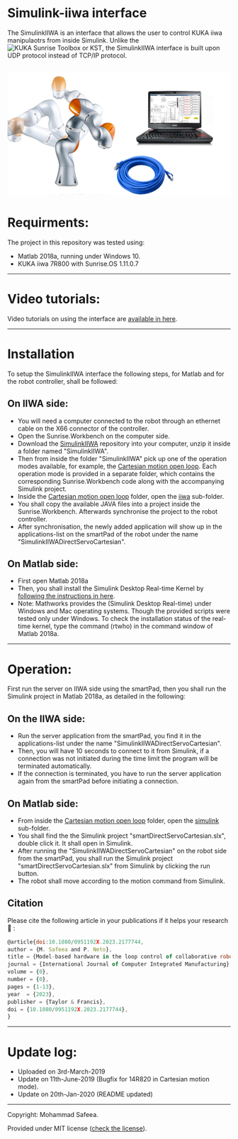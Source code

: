 # Simulink-iiwa interface
The SimulinkIIWA is an interface that allows the user to control KUKA iiwa manipulaotrs from inside Simulink.
Unlike the ![KUKA Sunrise Toolbox or KST](https://github.com/Modi1987/KST-Kuka-Sunrise-Toolbox), the SimulinkIIWA interface is built upon UDP protocol instead of TCP/IP protocol.

![cover photo](https://github.com/Modi1987/Simulink-iiwa-interface/raw/master/Photos/SimulinkIIWAcover.jpg)
--------------------------------------

# Requirments:

The project in this repository was tested using:
* Matlab 2018a, running under Windows 10.
* KUKA iiwa 7R800 with Sunrise.OS 1.11.0.7

--------------------------------------

# Video tutorials:

Video tutorials on using the interface are [available in here](https://www.youtube.com/watch?v=at9xUItdidI&list=PLz558OYgHuZcK3ubmfA1rEm2UdLDDC37D).

--------------------------------------
# Installation
To setup the SimulinkIIWA interface the following steps, for Matlab and for the robot controller, shall be followed:

## On IIWA side:
* You will need a computer connected to the robot through an ethernet cable on the X66 connector of the controller.
* Open the Sunrise.Workbench on the computer side.
* Download the [SimulinkIIWA](https://github.com/Modi1987/Simulink-iiwa-interface) repository into your computer, unzip it inside a folder named "SimulinkIIWA".
* Then from inside the folder "SimulinkIIWA" pick up one of the operation modes available, for example, the [Cartesian motion open loop](https://github.com/Modi1987/Simulink-iiwa-interface/tree/master/Cartesian%20motion%20open%20loop). Each operation mode is provided in a separate folder, which contains the corresponding Sunrise.Workbench code along with the accompanying Simulink project.
* Inside the [Cartesian motion open loop](https://github.com/Modi1987/Simulink-iiwa-interface/tree/master/Cartesian%20motion%20open%20loop) folder, open the [iiwa](https://github.com/Modi1987/Simulink-iiwa-interface/tree/master/Cartesian%20motion%20open%20loop/iiwa) sub-folder. 
* You shall copy the available JAVA files into a project inside the Sunrise.Workbench. Afterwards synchronise the project to the robot controller.
* After synchronisation, the newly added application will show up in the applications-list on the smartPad of the robot under the name "SimulinkIIWADirectServoCartesian".

## On Matlab side:
* First open Matlab 2018a 
* Then, you shall install the Simulink Desktop Real-time Kernel by [following the instructions in here](https://www.mathworks.com/help/sldrt/ug/real-time-windows-target-kernel.html).
* Note: Mathworks provides the (Simulink Desktop Real-time) under Windows and Mac operating systems. Though the provided scripts were tested only under Windows. To check the installation status of the real-time kernel, type the command (rtwho) in the command window of Matlab 2018a.
--------------------------------------

# Operation:
First run the server on IIWA side using the smartPad, then you shall run the Simulink project in Matlab 2018a, as detailed in the following:

## On the IIWA side:
* Run the server application from the smartPad, you find it in the applications-list under the name "SimulinkIIWADirectServoCartesian".
* Then, you will have 10 seconds to connect to it from Simulink, if a connection was not initiated during the time limit the program will be terminated automatically.
* If the connection is terminated, you have to run the server application again from the smartPad before initiating a connection.

## On Matlab side:
* From inside the [Cartesian motion open loop](https://github.com/Modi1987/Simulink-iiwa-interface/tree/master/Cartesian%20motion%20open%20loop) folder, open the [simulink](https://github.com/Modi1987/Simulink-iiwa-interface/tree/master/Cartesian%20motion%20open%20loop/simulink) sub-folder. 
* You shall find the the Simulink project "smartDirectServoCartesian.slx", double click it. It shall open in Simulink.
* After running the "SimulinkIIWADirectServoCartesian" on the robot side from the smartPad, you shall run the Simulink project "smartDirectServoCartesian.slx" from Simulink by clicking the run button.
* The robot shall move according to the motion command from Simulink.



## Citation
Please cite the following article in your publications if it helps your research 🙏 :

```javascript
@article{doi:10.1080/0951192X.2023.2177744,
author = {M. Safeea and P. Neto},
title = {Model-based hardware in the loop control of collaborative robots: Simulink and Python based interfaces},
journal = {International Journal of Computer Integrated Manufacturing},
volume = {0},
number = {0},
pages = {1-13},
year  = {2023},
publisher = {Taylor & Francis},
doi = {10.1080/0951192X.2023.2177744},
}
```
--------------------------------------
# Update log:

* Uploaded on 3rd-March-2019
* Update on 11th-June-2019 (Bugfix for 14R820 in Cartesian motion mode).
* Update on 20th-Jan-2020 (README updated)
--------------------------------------

Copyright: Mohammad Safeea.

Provided under MIT license ([check the license](https://github.com/Modi1987/Simulink-iiwa-interface/blob/master/LICENSE)).

